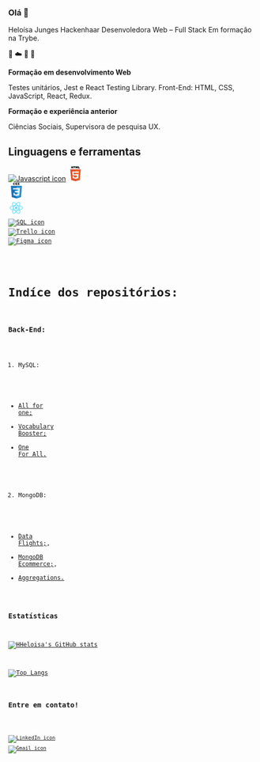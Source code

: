 ### Olá 👋

Heloísa Junges Hackenhaar
Desenvoledora Web – Full Stack
Em formação na Trybe.

:deciduous_tree: :cloud: :frog: :rainbow:

**Formação em desenvolvimento Web**

Testes unitários, Jest e React Testing Library.
Front-End: HTML, CSS, JavaScript, React, Redux. 

**Formação e experiência anterior**

Ciências Sociais, Supervisora de pesquisa UX.

 ## Linguagens e ferramentas

<p>
<a target="_blank" rel="noopener noreferrer" href="https://raw.githubusercontent.com/github/explore/80688e429a7d4ef2fca1e82350fe8e3517d3494d/topics/javascript/javascript.png"><img width="30px" src="https://img.icons8.com/color/72/javascript.png" alt="Javascript icon"></a>
<a target="_blank" rel="noopener noreferrer" href="https://raw.githubusercontent.com/github/explore/80688e429a7d4ef2fca1e82350fe8e3517d3494d/topics/html/html.png">
<img width="30px" " src="https://raw.githubusercontent.com/github/explore/80688e429a7d4ef2fca1e82350fe8e3517d3494d/topics/html/html.png" alt="HTML5 icon"></a></code><code><a target="_blank" rel="noopener noreferrer" href="https://raw.githubusercontent.com/github/explore/80688e429a7d4ef2fca1e82350fe8e3517d3494d/topics/css/css.png">
<img height="32" src="https://raw.githubusercontent.com/github/explore/80688e429a7d4ef2fca1e82350fe8e3517d3494d/topics/css/css.png" alt="CSS3 icon" style="max-width:100%;"></a>
<a target="_blank" rel="noopener noreferrer" href="https://raw.githubusercontent.com/github/explore/80688e429a7d4ef2fca1e82350fe8e3517d3494d/topics/react/react.png"><img height="32" src="https://raw.githubusercontent.com/github/explore/80688e429a7d4ef2fca1e82350fe8e3517d3494d/topics/react/react.png" alt="React icon" style="max-width:100%;"></a>
<a target="_blank" rel="noopener noreferrer" href="https://img.icons8.com/officexs/72/sql.png"><img width="30px" src="https://img.icons8.com/officexs/72/sql.png" alt="SQL icon" style="max-width:100%;">
<a target="_blank" rel="noopener noreferrer" href="https://trello.com/"><img height="32" src="https://cdn.worldvectorlogo.com/logos/trello.svg" alt="Trello icon" style="max-width:100%;"></a>
<a target="_blank" rel="noopener noreferrer" href="https://www.figma.com/"><img width="36" src="https://miro.medium.com/max/670/0*UTBrDcrJ6SbePBzR" alt="Figma icon"></a>
</p>

# Indíce dos repositórios:
 
 ### Back-End:
1. MySQL:
- <a href="https://github.com/HHeloisa/mySQL_AllForOne">All for one;<a>
- <a href="https://github.com/HHeloisa/Vocabulary_Booster" target="_blank">Vocabulary Booster;<a>
- <a href="https://github.com/HHeloisa/One_For_All" target="_blank">One For All.<a>
 
2. MongoDB:
- <a href="https://github.com/HHeloisa/Data_Flights" target="_blank">Data Flights;<a>,
- <a href="https://github.com/HHeloisa/mongoDB_Ecommerce" target="_blank">MongoDB Ecommerce;<a>,
- <a href="https://github.com/HHeloisa/Aggregations" target="_blank">Aggregations.<a>
 
### Estatísticas

[![HHeloisa's GitHub stats](https://github-readme-stats.vercel.app/api?username=HHeloisa&count_private=true&show_icons=true&theme=prussian&hide=stars)](https://github.com/HHeloisa/github-readme-stats)

[![Top Langs](https://github-readme-stats.vercel.app/api/top-langs/?username=HHeloisa&layout=compact&theme=dark)](https://github.com/HHeloisa/github-readme-stats)
 

### Entre em contato!
<span>
<code><a target="_blank" rel="noopener noreferrer" href="https://www.linkedin.com/in/heloisa-hackenhaar/"><img height="32" src="https://image.flaticon.com/icons/png/512/174/174857.png" alt="LinkedIn icon" style="max-width:100%;"></a></code>
<code><a target="_blank" rel="noopener noreferrer" href="mailto:hhackenhaar@gmail.com"><img height="32" src="https://cdn3.iconfinder.com/data/icons/logos-brands-3/24/logo_brand_brands_logos_gmail-512.png" alt="Gmail icon" style="max-width:100%;"></a></code></span>
<br>
